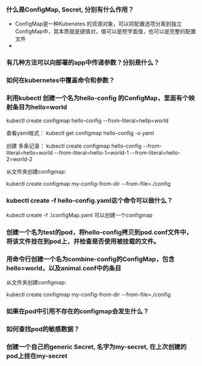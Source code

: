 ### 什么是ConfigMap, Secret, 分别有什么作用？

* ConfigMap是一种Kubenetes 的资源对象，可以将配置选项分离到独立ConfigMap中，其本质就是键值对，值可以是短字面值，也可以是完整的配置文件
* 



### 有几种方法可以向部署的app中传递参数？分别是什么？


###  如何在kubernetes中覆盖命令和参数？

### 利用kubectl 创建一个名为hello-config 的ConfigMap，里面有个映射条目为hello=world
kubectl create configmap hello-config --from-literal=hellp=world

查看yaml格式：
 kubectl get configmap hello-config -o yaml

 创建 多条记录：
kubectl create configmap hello-config --from-literal=hello=world --from-literal=hello-1=world-1 --from-literal=hello-2=world-2

从文件夹创建configmap:

 kubectl create configmap my-config-from-dir --from-file=./config

### kubectl create -f hello-config.yaml这个命令可以做什么？
kubectl create -f .\configMap.yaml
可以创建一个configmap

### 创建一个名为test的pod，将hello-config拷贝到pod.conf文件中，将该文件挂在到pod上，并检查是否使用被挂载的文件。
### 用命令行创建一个名为combine-config的ConfigMap，包含hello=world，以及animal.conf中的条目

从文件夹创建configmap:

 kubectl create configmap my-config-from-dir --from-file=./config


### 如果在pod中引用不存在的configmap会发生什么？
### 如何查找pod的敏感数据？
### 创建一个自己的generic Secret, 名字为my-secret, 在上次创建的pod上挂在my-secret